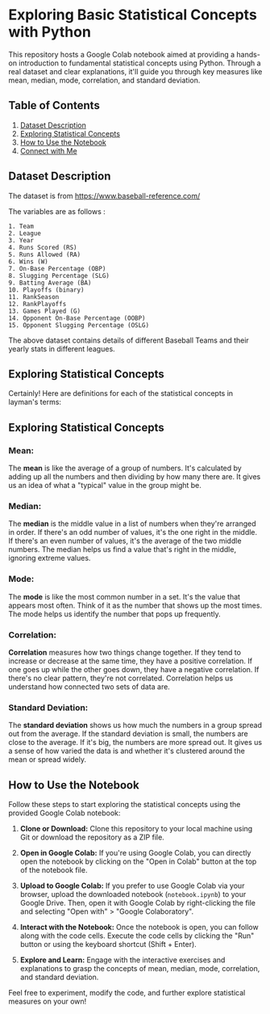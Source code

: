 
# Exploring Basic Statistical Concepts with Python

This repository hosts a Google Colab notebook aimed at providing a hands-on introduction to fundamental statistical concepts using Python. Through a real dataset and clear explanations, it'll guide you through key measures like mean, median, mode, correlation, and standard deviation.

## Table of Contents

1. [Dataset Description](#dataset-description)
2. [Exploring Statistical Concepts](#exploring-statistical-concepts)
3. [How to Use the Notebook](#how-to-use-the-notebook)
4. [Connect with Me](#connect-with-me)

## Dataset Description

The dataset is from https://www.baseball-reference.com/

The variables are as follows :

    1. Team
    2. League
    3. Year
    4. Runs Scored (RS)
    5. Runs Allowed (RA)
    6. Wins (W)
    7. On-Base Percentage (OBP)
    8. Slugging Percentage (SLG)
    9. Batting Average (BA)
    10. Playoffs (binary)
    11. RankSeason
    12. RankPlayoffs
    13. Games Played (G)
    14. Opponent On-Base Percentage (OOBP)
    15. Opponent Slugging Percentage (OSLG)

The above dataset contains details of different Baseball Teams and their yearly stats in different leagues.

## Exploring Statistical Concepts

Certainly! Here are definitions for each of the statistical concepts in layman's terms:

## Exploring Statistical Concepts

### Mean:
The **mean** is like the average of a group of numbers. It's calculated by adding up all the numbers and then dividing by how many there are. It gives us an idea of what a "typical" value in the group might be.

### Median:
The **median** is the middle value in a list of numbers when they're arranged in order. If there's an odd number of values, it's the one right in the middle. If there's an even number of values, it's the average of the two middle numbers. The median helps us find a value that's right in the middle, ignoring extreme values.

### Mode:
The **mode** is like the most common number in a set. It's the value that appears most often. Think of it as the number that shows up the most times. The mode helps us identify the number that pops up frequently.

### Correlation:
**Correlation** measures how two things change together. If they tend to increase or decrease at the same time, they have a positive correlation. If one goes up while the other goes down, they have a negative correlation. If there's no clear pattern, they're not correlated. Correlation helps us understand how connected two sets of data are.

### Standard Deviation:
The **standard deviation** shows us how much the numbers in a group spread out from the average. If the standard deviation is small, the numbers are close to the average. If it's big, the numbers are more spread out. It gives us a sense of how varied the data is and whether it's clustered around the mean or spread widely.

## How to Use the Notebook

Follow these steps to start exploring the statistical concepts using the provided Google Colab notebook:

1. **Clone or Download:** Clone this repository to your local machine using Git or download the repository as a ZIP file.

2. **Open in Google Colab:** If you're using Google Colab, you can directly open the notebook by clicking on the "Open in Colab" button at the top of the notebook file.

3. **Upload to Google Colab:** If you prefer to use Google Colab via your browser, upload the downloaded notebook (`notebook.ipynb`) to your Google Drive. Then, open it with Google Colab by right-clicking the file and selecting "Open with" > "Google Colaboratory".

4. **Interact with the Notebook:** Once the notebook is open, you can follow along with the code cells. Execute the code cells by clicking the "Run" button or using the keyboard shortcut (Shift + Enter).

5. **Explore and Learn:** Engage with the interactive exercises and explanations to grasp the concepts of mean, median, mode, correlation, and standard deviation.

Feel free to experiment, modify the code, and further explore statistical measures on your own!

